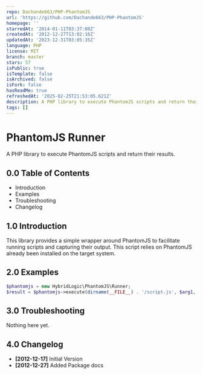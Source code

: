 ```yaml
---
repo: Dachande663/PHP-PhantomJS
url: 'https://github.com/Dachande663/PHP-PhantomJS'
homepage: ''
starredAt: '2014-01-11T03:37:08Z'
createdAt: '2012-12-27T13:02:16Z'
updatedAt: '2023-12-31T03:05:35Z'
language: PHP
license: MIT
branch: master
stars: 57
isPublic: true
isTemplate: false
isArchived: false
isFork: false
hasReadMe: true
refreshedAt: '2025-02-25T21:53:05.621Z'
description: A PHP library to execute PhantomJS scripts and return their results.
tags: []
---
```


PhantomJS Runner
================

A PHP library to execute PhantomJS scripts and return
their results.


0.0 Table of Contents
---------------------

* Introduction
* Examples
* Troubleshooting
* Changelog


1.0 Introduction
----------------

This library provides a simple wrapper around PhantomJS to
facilitate running scripts and capturing their output. This
script relies on PhantomJS already been installed on the
target system.


2.0 Examples
------------

```php
$phantomjs = new HybridLogic\PhantomJS\Runner;
$result = $phantomjs->execute(dirname(__FILE__) . '/script.js', $arg1, $arg2);
```


3.0 Troubleshooting
-------------------

Nothing here yet.


4.0 Changelog
-------------

* **[2012-12-17]** Initial Version
* **[2012-12-27]** Added Package docs
